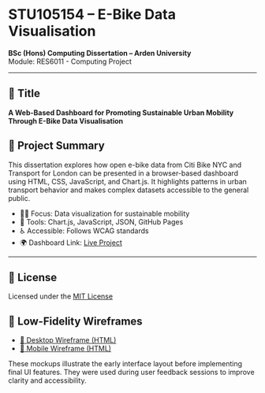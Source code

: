 # STU105154 – E-Bike Data Visualisation

**BSc (Hons) Computing Dissertation – Arden University**  
Module: RES6011 - Computing Project  


---

## 📘 Title
**A Web-Based Dashboard for Promoting Sustainable Urban Mobility Through E-Bike Data Visualisation**

## 📄 Project Summary
This dissertation explores how open e-bike data from Citi Bike NYC and Transport for London can be presented in a browser-based dashboard using HTML, CSS, JavaScript, and Chart.js. It highlights patterns in urban transport behavior and makes complex datasets accessible to the general public.

- 🚴‍♂️ Focus: Data visualization for sustainable mobility
- 🧩 Tools: Chart.js, JavaScript, JSON, GitHub Pages
- ♿ Accessible: Follows WCAG standards
- 🌍 Dashboard Link: [Live Project](https://stu105154.github.io/e-bike-dashboard/#dashboard)


---

## 📜 License
Licensed under the [MIT License](LICENSE)
## 🧩 Low-Fidelity Wireframes

- [📄 Desktop Wireframe (HTML)](./wireframe.html)
- [📱 Mobile Wireframe (HTML)](./mobile-wireframe.html)

These mockups illustrate the early interface layout before implementing final UI features. They were used during user feedback sessions to improve clarity and accessibility.

